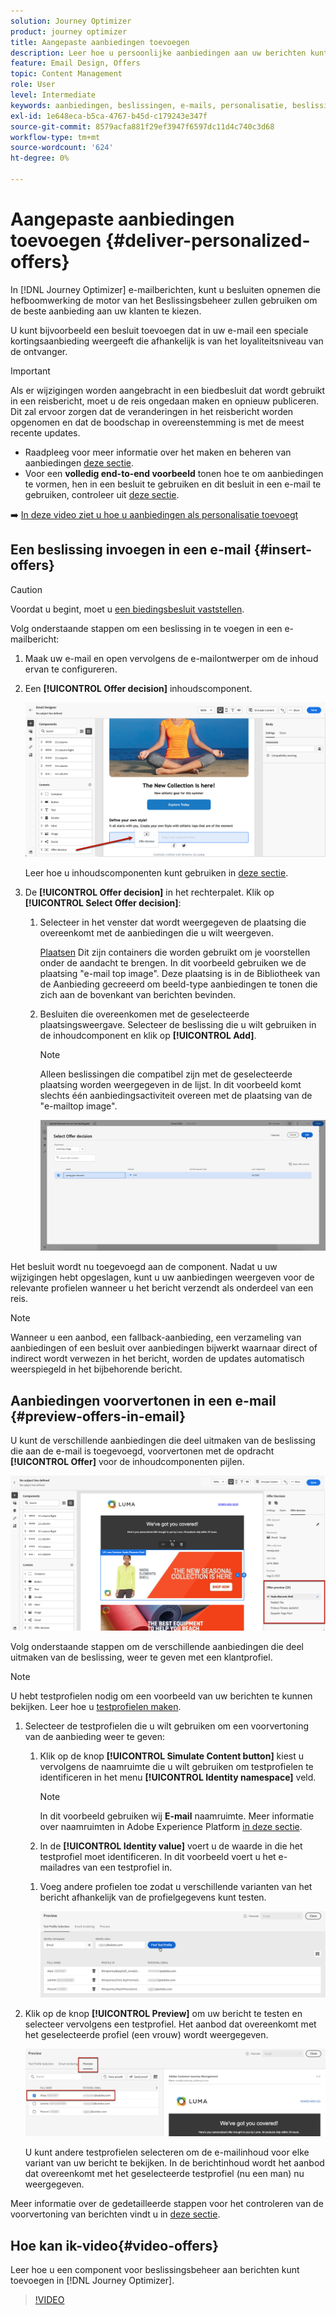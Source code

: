 ```yaml
---
solution: Journey Optimizer
product: journey optimizer
title: Aangepaste aanbiedingen toevoegen
description: Leer hoe u persoonlijke aanbiedingen aan uw berichten kunt toevoegen
feature: Email Design, Offers
topic: Content Management
role: User
level: Intermediate
keywords: aanbiedingen, beslissingen, e-mails, personalisatie, beslissingen
exl-id: 1e648eca-b5ca-4767-b45d-c179243e347f
source-git-commit: 8579acfa881f29ef3947f6597dc11d4c740c3d68
workflow-type: tm+mt
source-wordcount: '624'
ht-degree: 0%

---
```


# Aangepaste aanbiedingen toevoegen {#deliver-personalized-offers}

In [!DNL Journey Optimizer] e-mailberichten, kunt u besluiten opnemen die hefboomwerking de motor van het Beslissingsbeheer zullen gebruiken om de beste aanbieding aan uw klanten te kiezen.

U kunt bijvoorbeeld een besluit toevoegen dat in uw e-mail een speciale kortingsaanbieding weergeeft die afhankelijk is van het loyaliteitsniveau van de ontvanger.

>[!IMPORTANT]
>
>Als er wijzigingen worden aangebracht in een biedbesluit dat wordt gebruikt in een reisbericht, moet u de reis ongedaan maken en opnieuw publiceren.  Dit zal ervoor zorgen dat de veranderingen in het reisbericht worden opgenomen en dat de boodschap in overeenstemming is met de meest recente updates.

* Raadpleeg voor meer informatie over het maken en beheren van aanbiedingen [deze sectie](../offers/get-started/starting-offer-decisioning.md).
* Voor een **volledig end-to-end voorbeeld** tonen hoe te om aanbiedingen te vormen, hen in een besluit te gebruiken en dit besluit in een e-mail te gebruiken, controleer uit [deze sectie](../offers/offers-e2e.md#insert-decision-in-email).

➡️ [In deze video ziet u hoe u aanbiedingen als personalisatie toevoegt](#video-offers)

## Een beslissing invoegen in een e-mail {#insert-offers}

>[!CAUTION]
>
>Voordat u begint, moet u [een biedingsbesluit vaststellen](../offers/offer-activities/create-offer-activities.md).

Volg onderstaande stappen om een beslissing in te voegen in een e-mailbericht:

1. Maak uw e-mail en open vervolgens de e-mailontwerper om de inhoud ervan te configureren.

1. Een **[!UICONTROL Offer decision]** inhoudscomponent.

   ![](assets/deliver-offer-component.png)

   Leer hoe u inhoudscomponenten kunt gebruiken in [deze sectie](content-components.md).

1. De **[!UICONTROL Offer decision]** in het rechterpalet. Klik op **[!UICONTROL Select Offer decision]**:

   1. Selecteer in het venster dat wordt weergegeven de plaatsing die overeenkomt met de aanbiedingen die u wilt weergeven.

      [Plaatsen](../offers/offer-library/creating-placements.md) Dit zijn containers die worden gebruikt om je voorstellen onder de aandacht te brengen. In dit voorbeeld gebruiken we de plaatsing &quot;e-mail top image&quot;. Deze plaatsing is in de Bibliotheek van de Aanbieding gecreeerd om beeld-type aanbiedingen te tonen die zich aan de bovenkant van berichten bevinden.

   1. Besluiten die overeenkomen met de geselecteerde plaatsingsweergave. Selecteer de beslissing die u wilt gebruiken in de inhoudcomponent en klik op **[!UICONTROL Add]**.

      >[!NOTE]
      >
      >Alleen beslissingen die compatibel zijn met de geselecteerde plaatsing worden weergegeven in de lijst. In dit voorbeeld komt slechts één aanbiedingsactiviteit overeen met de plaatsing van de &quot;e-mailtop image&quot;.

      ![](assets/deliver-offer-placement.png)

Het besluit wordt nu toegevoegd aan de component. Nadat u uw wijzigingen hebt opgeslagen, kunt u uw aanbiedingen weergeven voor de relevante profielen wanneer u het bericht verzendt als onderdeel van een reis.

>[!NOTE]
>
>Wanneer u een aanbod, een fallback-aanbieding, een verzameling van aanbiedingen of een besluit over aanbiedingen bijwerkt waarnaar direct of indirect wordt verwezen in het bericht, worden de updates automatisch weerspiegeld in het bijbehorende bericht.

## Aanbiedingen voorvertonen in een e-mail {#preview-offers-in-email}

U kunt de verschillende aanbiedingen die deel uitmaken van de beslissing die aan de e-mail is toegevoegd, voorvertonen met de opdracht **[!UICONTROL Offer]** voor de inhoudcomponenten pijlen.

![](assets/deliver-offer-preview.png)

Volg onderstaande stappen om de verschillende aanbiedingen die deel uitmaken van de beslissing, weer te geven met een klantprofiel.

>[!NOTE]
>
>U hebt testprofielen nodig om een voorbeeld van uw berichten te kunnen bekijken. Leer hoe u [testprofielen maken](../audience/creating-test-profiles.md).

1. Selecteer de testprofielen die u wilt gebruiken om een voorvertoning van de aanbieding weer te geven:

   1. Klik op de knop **[!UICONTROL Simulate Content button]** kiest u vervolgens de naamruimte die u wilt gebruiken om testprofielen te identificeren in het menu **[!UICONTROL Identity namespace]** veld.

      >[!NOTE]
      >
      >In dit voorbeeld gebruiken wij **E-mail** naamruimte. Meer informatie over naamruimten in Adobe Experience Platform [in deze sectie](../audience/get-started-identity.md).

   1. In de **[!UICONTROL Identity value]** voert u de waarde in die het testprofiel moet identificeren. In dit voorbeeld voert u het e-mailadres van een testprofiel in.

   <!--For example enter smith@adobe.com and click the **[!UICONTROL Add profile]** button.-->

   1. Voeg andere profielen toe zodat u verschillende varianten van het bericht afhankelijk van de profielgegevens kunt testen.

      ![](assets/deliver-offer-test-profiles.png)

1. Klik op de knop **[!UICONTROL Preview]** om uw bericht te testen en selecteer vervolgens een testprofiel. Het aanbod dat overeenkomt met het geselecteerde profiel (een vrouw) wordt weergegeven.

   ![](assets/deliver-offer-test-profile-female-preview.png)

   U kunt andere testprofielen selecteren om de e-mailinhoud voor elke variant van uw bericht te bekijken. In de berichtinhoud wordt het aanbod dat overeenkomt met het geselecteerde testprofiel (nu een man) nu weergegeven.

Meer informatie over de gedetailleerde stappen voor het controleren van de voorvertoning van berichten vindt u in [deze sectie](#preview-your-messages).

## Hoe kan ik-video{#video-offers}

Leer hoe u een component voor beslissingsbeheer aan berichten kunt toevoegen in [!DNL Journey Optimizer].

>[!VIDEO](https://video.tv.adobe.com/v/334088?quality=12)
